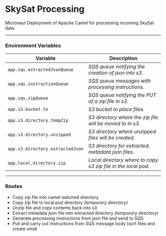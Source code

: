 # SkySat Processing
Micronaut Deployment of Apache Camel for processing incoming SkySat data.

---

### Environment Variables

Variable     | Description
------------ | -----------
`app.sqs.extractedJsonQueue` | *SQS queue notifying the creation of json into s3.*
`app.sqs.instructionQueue` | *SQS queue messages with processing instructions.*
`app.sqs.zipQueue` | *SQS queue notifying the PUT of a zip file in s3.*
`app.s3.bucket.to` | *S3 bucket to place files.*
`app.s3.directory.tempZip` | *S3 directory where the zip file will be moved to in s3.*
`app.s3.directory.unzipped` | *S3 directory where unzipped files will be created.*
`app.s3.directory.extractedJson` | *S3 directory for extracted, metadata json files.*
`app.local.directory.zip` | *Local directory where to copy s3 zip file in the local pod.*

---

### Routes

- Copy zip file into camel watched directory
- Copy zip file to local pod directory *(temporary directory)*
- Unzip file and copy contents back into s3
- Extract metadata json file into extracted directory *(temporary directory)*
- Generate processing instructions from json file and send to SQS
- Pull and carry out instructions from SQS message body (sort files and create omd)
